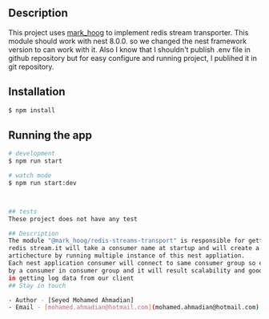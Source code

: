 ## Description
This project uses [mark_hoog](https://www.npmjs.com/package/@mark_hoog/redis-streams-transport) to implement
redis stream transporter.
This module should work with nest 8.0.0. so we changed the nest framework version to can work with it.
Also I know that I shouldn't publish .env file in github repository but for easy configure and running project,
I publihed it in git repository.

## Installation

```bash
$ npm install
```

## Running the app

```bash
# development
$ npm run start

# watch mode
$ npm run start:dev



## tests
These project does not have any test

## Description
The module "@mark_hoog/redis-streams-transport" is responsible for getting data from 
redis stream.it will take a consumer name at startup and will create a consumer group  so we can have scalable 
artichecture by running multiple instance of this nest appliation.
Each nest application consumer will connect to same consumer group so each message will processed once
by a consumer in consumer group and it will result scalability and good performance and speed
in getting log data from our client
## Stay in touch

- Author - [Seyed Mohamed Ahmadian]
- Email - [mohamed.ahmadian@hotmail.com](mohamed.ahmadian@hotmail.com)
